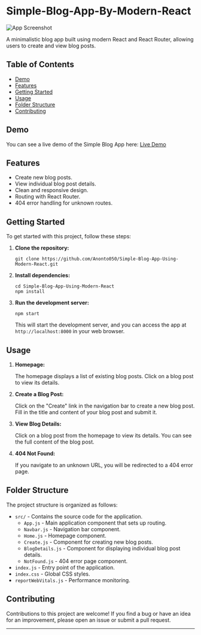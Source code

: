# Simple-Blog-App-By-Modern-React

![App Screenshot](screenshot.png)

A minimalistic blog app built using modern React and React Router, allowing users to create and view blog posts.

## Table of Contents

- [Demo](#demo)
- [Features](#features)
- [Getting Started](#getting-started)
- [Usage](#usage)
- [Folder Structure](#folder-structure)
- [Contributing](#contributing)

## Demo

You can see a live demo of the Simple Blog App here: [Live Demo](#insert-demo-link-here)

## Features

- Create new blog posts.
- View individual blog post details.
- Clean and responsive design.
- Routing with React Router.
- 404 error handling for unknown routes.

## Getting Started

To get started with this project, follow these steps:

1. **Clone the repository:**

   ```
   git clone https://github.com/Anonto050/Simple-Blog-App-Using-Modern-React.git
   ```

2. **Install dependencies:**

   ```
   cd Simple-Blog-App-Using-Modern-React
   npm install
   ```

3. **Run the development server:**

   ```
   npm start
   ```

   This will start the development server, and you can access the app at `http://localhost:8000` in your web browser.

## Usage

1. **Homepage:**

   The homepage displays a list of existing blog posts. Click on a blog post to view its details.

2. **Create a Blog Post:**

   Click on the "Create" link in the navigation bar to create a new blog post. Fill in the title and content of your blog post and submit it.

3. **View Blog Details:**

   Click on a blog post from the homepage to view its details. You can see the full content of the blog post.

4. **404 Not Found:**

   If you navigate to an unknown URL, you will be redirected to a 404 error page.

## Folder Structure

The project structure is organized as follows:

- `src/` - Contains the source code for the application.
  - `App.js` - Main application component that sets up routing.
  - `Navbar.js` - Navigation bar component.
  - `Home.js` - Homepage component.
  - `Create.js` - Component for creating new blog posts.
  - `BlogDetails.js` - Component for displaying individual blog post details.
  - `NotFound.js` - 404 error page component.
- `index.js` - Entry point of the application.
- `index.css` - Global CSS styles.
- `reportWebVitals.js` - Performance monitoring.

## Contributing

Contributions to this project are welcome! If you find a bug or have an idea for an improvement, please open an issue or submit a pull request.


---
